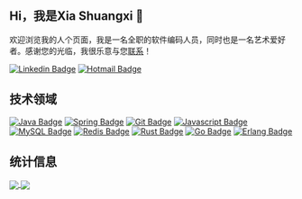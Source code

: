 ## Hi，我是Xia Shuangxi 👋

欢迎浏览我的人个页面，我是一名全职的软件编码人员，同时也是一名艺术爱好者。感谢您的光临，我很乐意与您[联系](https://www.linkedin.com/in/xiashuangxi/)！

[![Linkedin Badge](https://img.shields.io/static/v1?&logo=LinkedIn&label=LinkedIn&message=xiashuangxi&color=0077B5&style=flat-square&link=https://www.linkedin.com/in/xiashuangxi/)](https://www.linkedin.com/in/xiashuangxi/)
[![Hotmail Badge](https://img.shields.io/static/v1?&logo=Microsoft%20Outlook&label=Email&message=xiashuangxi&color=0078D4&style=flat-square&link=mailto:xiashuangxi@hotmail.com)](mailto:xiashuangxi@hotmail.com)

## 技术领域

[![Java Badge](https://img.shields.io/static/v1?&logo=Java&label=Java&message=Java&color=007396&style=flat-square)](https://img.shields.io/static/v1?&logo=Java&label=Java&message=Java&color=0077B5&style=flat-square)
[![Spring Badge](https://img.shields.io/static/v1?&logo=Spring&label=Spring&message=Spring&color=6DB33F&style=flat-square)](https://img.shields.io/static/v1?&logo=Spring&label=Spring&message=Spring&color=6DB33F&style=flat-square)
[![Git Badge](https://img.shields.io/static/v1?&logo=Git&label=Git&message=Git&color=F05032&style=flat-square)](https://img.shields.io/static/v1?&logo=Git&label=Git&message=Git&color=F05032&style=flat-square)
[![Javascript Badge](https://img.shields.io/static/v1?&logo=JavaScript&label=JavaScript&message=JavaScript&color=F7DF1E&style=flat-square)](https://img.shields.io/static/v1?&logo=JavaScript&label=JavaScript&message=JavaScript&color=F7DF1E&style=flat-square)
[![MySQL Badge](https://img.shields.io/static/v1?&logo=MySQL&label=MySQL&message=MySQL&color=4479A1&style=flat-square)](https://img.shields.io/static/v1?&logo=MySQL&label=MySQL&message=MySQL&color=4479A1&style=flat-square)
[![Redis Badge](https://img.shields.io/static/v1?&logo=Redis&label=Redis&message=Redis&color=DC382D&style=flat-square)](https://img.shields.io/static/v1?&logo=Redis&label=Redis&message=Redis&color=DC382D&style=flat-square)
[![Rust Badge](https://img.shields.io/static/v1?&logo=Rust&label=Rust&message=Rust&color=000000&style=flat-square)](https://img.shields.io/static/v1?&logo=Rust&label=Rust&message=Rust&color=000000&style=flat-square)
[![Go Badge](https://img.shields.io/static/v1?&logo=Go&label=Go&message=Go&color=4479A1&style=flat-square)](https://img.shields.io/static/v1?&logo=Go&label=Go&message=Go&color=4479A1&style=flat-square)
[![Erlang Badge](https://img.shields.io/static/v1?&logo=Erlang&label=Erlang&message=Erlang&color=A90533&style=flat-square)](https://img.shields.io/static/v1?&logo=Erlang&label=Erlang&message=Erlang&color=A90533&style=flat-square)

## 统计信息

<a href="https://github.com/xiashuangxi/xiashuangxi">
  <img align="center" src="https://github-readme-stats.vercel.app/api/top-langs/?username=xiashuangxi&layout=compact" />
</a>
<a href="https://github.com/xiashuangxi/xiashuangxi">
  <img align="center" src="https://github-readme-stats.vercel.app/api?username=xiashuangxi" />
</a>

<!--
**xiashuangxi/xiashuangxi** is a ✨ _special_ ✨ repository because its `README.md` (this file) appears on your GitHub profile.

Here are some ideas to get you started:

- 🔭 I’m currently working on ...
- 🌱 I’m currently learning ...
- 👯 I’m looking to collaborate on ...
- 🤔 I’m looking for help with ...
- 💬 Ask me about ...
- 📫 How to reach me: ...
- 😄 Pronouns: ...
- ⚡ Fun fact: ...
-->
